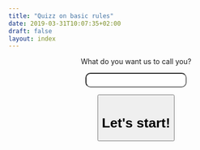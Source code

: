 ```yaml
---
title: "Quizz on basic rules"
date: 2019-03-31T10:07:35+02:00
draft: false
layout: index
---
```

<center>
<div id="welcome">

What do you want us to call you?

<form onsubmit="submit1(); return false;">
<input id="a" type="text" style="padding: 5px; width: 200px; border-radius: 10px; text-align: center;">
</form> 
<button onclick="submit1(); return false;">

# Let's start!

</div>
</button>
</center>

<script type="text/javascript">
function submit1() {
var firstName = document.getElementById("a").value; 
setCookie("firstName", firstName, "99");
window.location.href = "/kids/01";
}

var kidsProgress = getCookie("kidsProgress");
if (kidsProgress !== ""){
	document.getElementById("welcome").innerHTML = "Welcome back, " + getCookie("firstName") + ",<br>we seem to have ended at <br><h2> lesson " + getCookie("kidsProgress") + "</h2><br><h1><a href='/kids/" + getCookie("kidsProgress") + "'> Let's continue <a></h1>";
}

</script>

